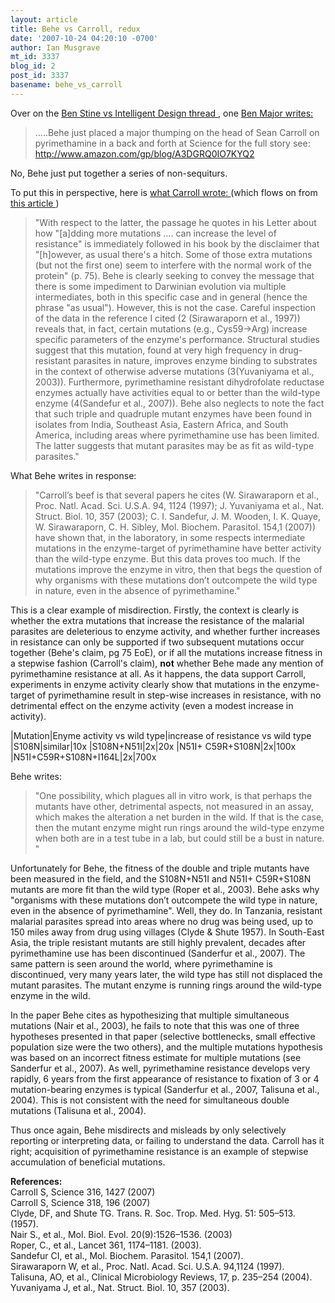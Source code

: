 ```yaml
---
layout: article
title: Behe vs Carroll, redux
date: '2007-10-24 04:20:10 -0700'
author: Ian Musgrave
mt_id: 3337
blog_id: 2
post_id: 3337
basename: behe_vs_carroll
---
```

Over on the [ Ben Stine vs Intelligent Design thread ](http://pandasthumb.org/archives/2007/10/ben-stein-v-int.html), one [ Ben Major writes:](http://pandasthumb.org/archives/2007/10/ben-stein-v-int.html#comment-132556)


> …..Behe just placed a major thumping on the head of Sean Carroll on pyrimethamine in a back and forth at Science for the full story see: http://www.amazon.com/gp/blog/A3DGRQ0IO7KYQ2

No, Behe just put together a series of non-sequiturs.

To put this in perspective, here is [ what Carroll wrote: ](http://www.sciencemag.org/cgi/content/full/318/5848/196) (which flows on from [ this article ](http://www.sciencemag.org/cgi/content/full/316/5830/1427?maxtoshow=&amp;HITS=10&amp;hits=10&amp;RESULTFORMAT=&amp;searchid=1&amp;FIRSTINDEX=0&amp;volume=316&amp;firstpage=1427&amp;resourcetype=HWCIT))


> "With respect to the latter, the passage he quotes in his Letter about how "\[a\]dding more mutations …. can increase the level of resistance" is immediately followed in his book by the disclaimer that "\[h\]owever, as usual there's a hitch. Some of those extra mutations (but not the first one) seem to interfere with the normal work of the protein" (p. 75). Behe is clearly seeking to convey the message that there is some impediment to Darwinian evolution via multiple intermediates, both in this specific case and in general (hence the phrase "as usual").
> However, this is not the case. Careful inspection of the data in the reference I cited (2 (Sirawaraporn et al., 1997)) reveals that, in fact, certain mutations (e.g., Cys59-&gt;Arg) increase specific parameters of the enzyme's performance. Structural studies suggest that this mutation, found at very high frequency in drug-resistant parasites in nature, improves enzyme binding to substrates in the context of otherwise adverse mutations (3(Yuvaniyama et al., 2003)). Furthermore, pyrimethamine resistant dihydrofolate reductase enzymes actually have activities equal to or better than the wild-type enzyme (4(Sandefur et al., 2007)). Behe also neglects to note the fact that such triple and quadruple mutant enzymes have been found in isolates from India, Southeast Asia, Eastern Africa, and South America, including areas where pyrimethamine use has been limited. The latter suggests that mutant parasites may be as fit as wild-type parasites." 

What Behe writes in response:


> "Carroll’s beef is that several papers he cites (W. Sirawaraporn et al., Proc. Natl. Acad. Sci. U.S.A. 94, 1124 (1997); J. Yuvaniyama et al., Nat. Struct. Biol. 10, 357 (2003); C. I. Sandefur, J. M. Wooden, I. K. Quaye, W. Sirawaraporn, C. H. Sibley, Mol. Biochem. Parasitol. 154,1 (2007)) have shown that, in the laboratory, in some respects intermediate mutations in the enzyme-target of pyrimethamine have better activity than the wild-type enzyme. But this data proves too much. If the mutations improve the enzyme in vitro, then that begs the question of why organisms with these mutations don’t outcompete the wild type in nature, even in the absence of pyrimethamine."

This is a clear example of misdirection. Firstly, the context is clearly is whether the extra mutations that increase the resistance of the malarial parasites are deleterious to enzyme activity, and whether further increases in resistance can only be supported if two subsequent mutations occur together (Behe's claim, pg 75 EoE), or if all the mutations increase fitness in a stepwise fashion (Carroll's claim), **not** whether Behe made any mention of pyrimethamine resistance at all. As it happens, the data support Carroll, experiments in enzyme activity clearly show that mutations in the enzyme-target of pyrimethamine result in step-wise increases in resistance, with no detrimental effect on the enzyme activity (even a modest increase in activity).

<p></p>


|Mutation|Enyme activity vs wild type|increase of resistance vs wild type
|S108N|similar|10x
|S108N+N51I|2x|20x
|N51I+ C59R+S108N|2x|100x
|N51I+C59R+S108N+I164L|2x|700x



Behe writes:


> "One possibility, which plagues all in vitro work, is that perhaps the mutants have other, detrimental aspects, not measured in an assay, which makes the alteration a net burden in the wild. If that is the case, then the mutant enzyme might run rings around the wild-type enzyme when both are in a test tube in a lab, but could still be a bust in nature. "

Unfortunately for Behe, the fitness of the double and triple mutants have been measured in the field, and the S108N+N51I and N51I+ C59R+S108N mutants are more fit than the wild type (Roper et al., 2003). Behe asks why "organisms with these mutations don’t outcompete the wild type in nature, even in the absence of pyrimethamine". Well, they do. In Tanzania, resistant malarial parasites spread into areas where no drug was being used, up to 150 miles away from drug using villages (Clyde & Shute 1957). In South-East Asia, the triple resistant mutants are still highly prevalent, decades after pyrimethamine use has been discontinued (Sanderfur et al., 2007). The same pattern is seen around the world, where pyrimethamine is discontinued, very many years later, the wild type has still not displaced the mutant parasites. The mutant enzyme is running rings around the wild-type enzyme in the wild.

In the paper Behe cites as hypothesizing that multiple simultaneous mutations (Nair et al., 2003), he fails to note that this was one of three hypotheses presented in that paper (selective bottlenecks, small effective population size were the two others), and the multiple mutations hypothesis was based on an incorrect fitness estimate for multiple mutations (see Sanderfur et al., 2007). As well, pyrimethamine resistance develops very rapidly, 6 years from the first appearance of resistance to fixation of 3 or 4 mutation-bearing enzymes is typical (Sanderfur et al., 2007, Talisuna et al., 2004). This is not consistent with the need for simultaneous double mutations (Talisuna et al., 2004). 

Thus once again, Behe misdirects and misleads by only selectively reporting or interpreting data, or failing to understand the data. Carroll has it right; acquisition of pyrimethamine resistance is an example of stepwise accumulation of beneficial mutations.

**References:**<br />
Carroll S, Science 316, 1427 (2007)<br />
Carroll S, Science 318, 196 (2007)<br />
Clyde, DF, and Shute TG. Trans. R. Soc. Trop. Med. Hyg. 51: 505–513. (1957).<br />
Nair S., et al., Mol. Biol. Evol. 20(9):1526–1536. (2003)<br />
Roper, C., et al., Lancet 361, 1174–1181. (2003).<br />
Sandefur CI, et al., Mol. Biochem. Parasitol. 154,1 (2007).<br />
Sirawaraporn W, et al., Proc. Natl. Acad. Sci. U.S.A. 94,1124 (1997).<br />
Talisuna, AO, et al., Clinical Microbiology Reviews, 17, p. 235–254 (2004).<br />
Yuvaniyama J, et al., Nat. Struct. Biol. 10, 357 (2003).<br />
